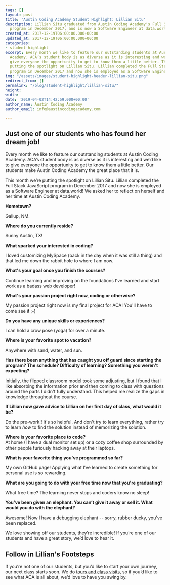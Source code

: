 ```yaml
---
tags: []
layout: post
title: 'Austin Coding Academy Student Highlight: Lillian Situ'
description: Lillian Situ graduated from Austin Coding Academy's Full Stack Web Development
  program in December 2017, and is now a Software Engineer at data.world.
created_at: 2017-12-19T06:00:00.000+00:00
updated_at: 2017-12-19T06:00:00.000+00:00
categories:
- student-highlight
excerpt: Every month we like to feature our outstanding students at Austin Coding
  Academy. ACA’s student body is as diverse as it is interesting and we’d like to
  give everyone the opportunity to get to know them a little better. This month we’re
  putting the spotlight on Lillian Situ. Lillian completed the Full Stack JavaScript
  program in December 2017 and now she is employed as a Software Engineer at data.world!
img: "/assets/images/student-highlight-header-lillian-situ.png"
redirect_from: []
permalink: "/blog/student-highlight/lillian-situ/"
height: 
width: 
date: '2019-04-02T14:42:59.000+00:00'
author_name: Austin Coding Academy
author_email: info@austincodingacademy.com

---
```

## Just one of our students who has found her dream job!

Every month we like to feature our outstanding students at Austin Coding Academy. ACA’s student body is as diverse as it is interesting and we’d like to give everyone the opportunity to get to know them a little better. Our students make Austin Coding Academy the great place that it is.

This month we’re putting the spotlight on Lillian Situ. Lillian completed the Full Stack JavaScript program in December 2017 and now she is employed as a Software Engineer at data.world! We asked her to reflect on herself and her time at Austin Coding Academy.

**Hometown?**

Gallup, NM.

**Where do you currently reside?**

Sunny Austin, TX!

**What sparked your interested in coding?**

I loved customizing MySpace (back in the day when it was still a thing) and that led me down the rabbit hole to where I am now.

**What's your goal once you finish the courses?**

Continue learning and improving on the foundations I've learned and start work as a badass web developer!

**What's your passion project right now, coding or otherwise?**

My passion project right now is my final project for ACA! You'll have to come see it ;-)

**Do you have any unique skills or experiences?**

I can hold a crow pose (yoga) for over a minute.

**Where is your favorite spot to vacation?**

Anywhere with sand, water, and sun.

**Has there been anything that has caught you off guard since starting the program? The schedule? Difficulty of learning? Something you weren't expecting?**

Initially, the flipped classroom model took some adjusting, but I found that I like absorbing the information prior and then coming to class with questions around the parts I didn't fully understand. This helped me realize the gaps in knowledge throughout the course.

**If Lillian now gave advice to Lillian on her first day of class, what would it be?**

Do the pre-work!! It's so helpful. And don't try to learn everything, rather try to learn _how_ to find the solution instead of memorizing the solution.

**Where is your favorite place to code?**  
At home (I have a dual monitor set up) or a cozy coffee shop surrounded by other people furiously hacking away at their laptops.

**What is your favorite thing you've programmed so far?**

My own GitHub page! Applying what I've learned to create something for personal use is so rewarding.

**What are you going to do with your free time now that you're graduating?**

What free time? The learning never stops and coders know no sleep!

**You’ve been given an elephant. You can’t give it away or sell it. What would you do with the elephant?**

Awesome! Now I have a debugging elephant -- sorry, rubber ducky, you've been replaced.

We love showing off our students, they’re incredible! If you’re one of our students and have a great story, we’d love to hear it.

## Follow in Lillian's Footsteps

If you’re not one of our students, but you’d like to start your own journey, our next class starts soon. We do [tours and class visits](https://info.austincodingacademy.com/schedule-a-campus-tour), so if you’d like to see what ACA is all about, we’d love to have you swing by.